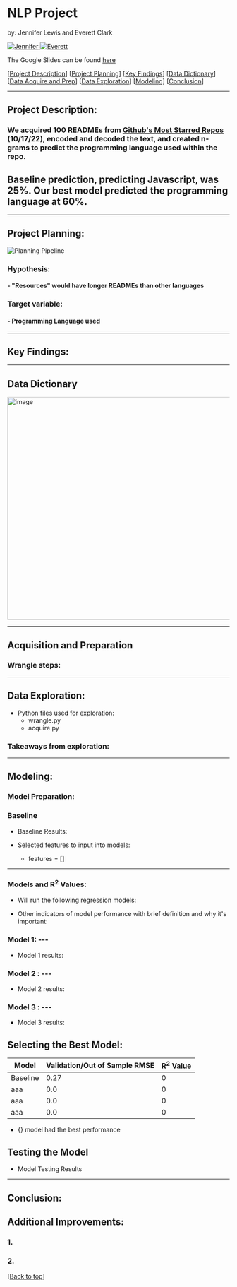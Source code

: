 # NLP Project

by: Jennifer Lewis and Everett Clark

<p>
  <a href="https://github.com/JenniferMLewis" target="_blank">
    <img alt="Jennifer" src="https://img.shields.io/github/followers/JenniferMLewis?label=Follow_Jennifer&style=social" />
  </a>
  <a href="https://github.com/etclark3" target="_blank">
    <img alt="Everett" src="https://img.shields.io/github/followers/etclark3?label=Follow_Everett&style=social" />
  </a>
</p>

The Google Slides can be found [here](https://docs.google.com/presentation/d/1ocxJPW4Q79RHn_NCmicGK0cq04c-JrwR7pw3hyGUMH0/edit?usp=sharing) 

[[Project Description](#project_description)]
[[Project Planning](#planning)]
[[Key Findings](#findings)]
[[Data Dictionary](#dictionary)]
[[Data Acquire and Prep](#wrangle)]
[[Data Exploration](#explore)]
[[Modeling](#model)]
[[Conclusion](#conclusion)]
___
## <a name="project_description"></a>Project Description:

### We acquired 100 READMEs from [Github's Most Starred Repos](https://github.com/search?l=%3Fspoken_language_code%3Den&p=11&q=stars%3A%3E10000&ref=advsearch&type=Repositories) (10/17/22), encoded and decoded the text, and created n-grams to predict the programming language used within the repo.

## Baseline prediction, predicting Javascript, was 25%. Our best model predicted the programming language at 60%.

***
## <a name="planning"></a>Project Planning: 

![Planning Pipeline](https://user-images.githubusercontent.com/98612085/196799270-7deb0ff8-078b-4b4b-9b9f-c96972429204.png)

        
### Hypothesis: 
#### - "Resources" would have longer READMEs than other languages


### Target variable: 
#### - Programming Language used

***
## <a name="findings"></a>Key Findings:


***
## <a name="dictionary"></a>Data Dictionary  
<img width="505" alt="image" src="https://user-images.githubusercontent.com/98612085/196540690-c960f8aa-0907-4295-aa52-5e426709ea77.png">

***

## <a name="wrangle"></a>Acquisition and Preparation



### Wrangle steps: 


*********************
## <a name="explore"></a>Data Exploration:
- Python files used for exploration:
    - wrangle.py 
    - acquire.py

### Takeaways from exploration:

***

## <a name="model"></a>Modeling:

### Model Preparation:

### Baseline
- Baseline Results: 
    

- Selected features to input into models:
    - features = []

***

### Models and R<sup>2</sup> Values:
- Will run the following regression models:

    

- Other indicators of model performance with brief definition and why it's important:

    
### Model 1: ---
- Model 1 results:


### Model 2 : ---
- Model 2 results:


### Model 3 : ---
- Model 3 results:


## Selecting the Best Model:

| Model | Validation/Out of Sample RMSE | R<sup>2</sup> Value |
| ---- | ----| ---- |
| Baseline | 0.27 | 0 |
| aaa | 0.0 | 0 |  
| aaa | 0.0 | 0 |  
| aaa | 0.0 | 0 |  

- {} model had the best performance


## Testing the Model

- Model Testing Results

***

## <a name="conclusion"></a>Conclusion:

## Additional Improvements:
### 1.
### 2.
[[Back to top](#top)]
